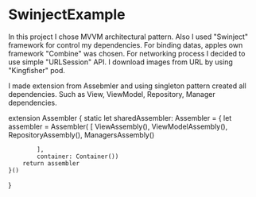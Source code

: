 # SwinjectExample
In this project I chose MVVM architectural pattern. 
Also I used "Swinject" framework for control my dependencies. 
For binding datas, apples own framework  "Combine"  was chosen.
For networking process I decided to use simple "URLSession" API.
I download images from URL by using "Kingfisher" pod.


I made extension from Assebmler and using singleton pattern created all dependencies. Such as View, ViewModel, Repository, Manager dependencies.



extension Assembler {
    static let sharedAssembler: Assembler = {
        let assembler = Assembler(
            [
                ViewAssembly(),
                ViewModelAssembly(),
                RepositoryAssembly(),
                ManagersAssembly()
                
            ],
            container: Container())
        return assembler
    }()
}
